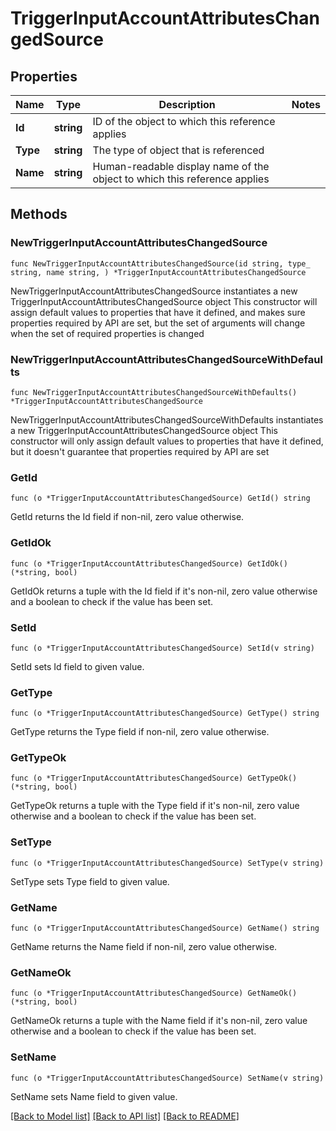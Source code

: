 # TriggerInputAccountAttributesChangedSource

## Properties

Name | Type | Description | Notes
------------ | ------------- | ------------- | -------------
**Id** | **string** | ID of the object to which this reference applies | 
**Type** | **string** | The type of object that is referenced | 
**Name** | **string** | Human-readable display name of the object to which this reference applies | 

## Methods

### NewTriggerInputAccountAttributesChangedSource

`func NewTriggerInputAccountAttributesChangedSource(id string, type_ string, name string, ) *TriggerInputAccountAttributesChangedSource`

NewTriggerInputAccountAttributesChangedSource instantiates a new TriggerInputAccountAttributesChangedSource object
This constructor will assign default values to properties that have it defined,
and makes sure properties required by API are set, but the set of arguments
will change when the set of required properties is changed

### NewTriggerInputAccountAttributesChangedSourceWithDefaults

`func NewTriggerInputAccountAttributesChangedSourceWithDefaults() *TriggerInputAccountAttributesChangedSource`

NewTriggerInputAccountAttributesChangedSourceWithDefaults instantiates a new TriggerInputAccountAttributesChangedSource object
This constructor will only assign default values to properties that have it defined,
but it doesn't guarantee that properties required by API are set

### GetId

`func (o *TriggerInputAccountAttributesChangedSource) GetId() string`

GetId returns the Id field if non-nil, zero value otherwise.

### GetIdOk

`func (o *TriggerInputAccountAttributesChangedSource) GetIdOk() (*string, bool)`

GetIdOk returns a tuple with the Id field if it's non-nil, zero value otherwise
and a boolean to check if the value has been set.

### SetId

`func (o *TriggerInputAccountAttributesChangedSource) SetId(v string)`

SetId sets Id field to given value.


### GetType

`func (o *TriggerInputAccountAttributesChangedSource) GetType() string`

GetType returns the Type field if non-nil, zero value otherwise.

### GetTypeOk

`func (o *TriggerInputAccountAttributesChangedSource) GetTypeOk() (*string, bool)`

GetTypeOk returns a tuple with the Type field if it's non-nil, zero value otherwise
and a boolean to check if the value has been set.

### SetType

`func (o *TriggerInputAccountAttributesChangedSource) SetType(v string)`

SetType sets Type field to given value.


### GetName

`func (o *TriggerInputAccountAttributesChangedSource) GetName() string`

GetName returns the Name field if non-nil, zero value otherwise.

### GetNameOk

`func (o *TriggerInputAccountAttributesChangedSource) GetNameOk() (*string, bool)`

GetNameOk returns a tuple with the Name field if it's non-nil, zero value otherwise
and a boolean to check if the value has been set.

### SetName

`func (o *TriggerInputAccountAttributesChangedSource) SetName(v string)`

SetName sets Name field to given value.



[[Back to Model list]](../README.md#documentation-for-models) [[Back to API list]](../README.md#documentation-for-api-endpoints) [[Back to README]](../README.md)


